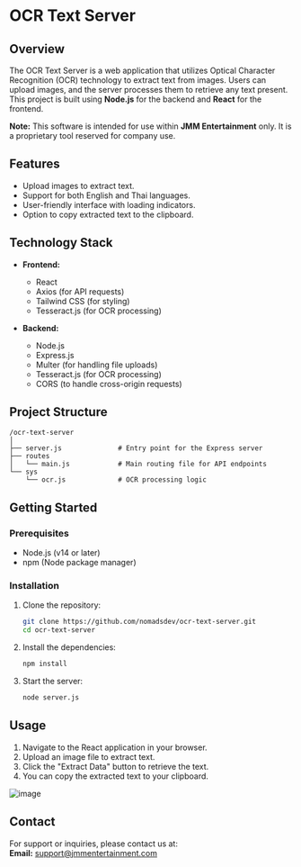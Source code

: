 # OCR Text Server

## Overview

The OCR Text Server is a web application that utilizes Optical Character Recognition (OCR) technology to extract text from images. Users can upload images, and the server processes them to retrieve any text present. This project is built using **Node.js** for the backend and **React** for the frontend.

**Note:** This software is intended for use within **JMM Entertainment** only. It is a proprietary tool reserved for company use.

## Features

- Upload images to extract text.
- Support for both English and Thai languages.
- User-friendly interface with loading indicators.
- Option to copy extracted text to the clipboard.

## Technology Stack

- **Frontend:**
  - React
  - Axios (for API requests)
  - Tailwind CSS (for styling)
  - Tesseract.js (for OCR processing)

- **Backend:**
  - Node.js
  - Express.js
  - Multer (for handling file uploads)
  - Tesseract.js (for OCR processing)
  - CORS (to handle cross-origin requests)

## Project Structure

```
/ocr-text-server
│
├── server.js              # Entry point for the Express server
├── routes
│   └── main.js            # Main routing file for API endpoints
└── sys
    └── ocr.js             # OCR processing logic
```

## Getting Started

### Prerequisites

- Node.js (v14 or later)
- npm (Node package manager)

### Installation

1. Clone the repository:
   ```bash
   git clone https://github.com/nomadsdev/ocr-text-server.git
   cd ocr-text-server
   ```

2. Install the dependencies:
   ```bash
   npm install
   ```

3. Start the server:
   ```bash
   node server.js
   ```

## Usage

1. Navigate to the React application in your browser.
2. Upload an image file to extract text.
3. Click the "Extract Data" button to retrieve the text.
4. You can copy the extracted text to your clipboard.

![image](https://api.images.jmmentertainment.com/storage/1728338787690-249961997.png)

## Contact

For support or inquiries, please contact us at:  
**Email:** support@jmmentertainment.com
